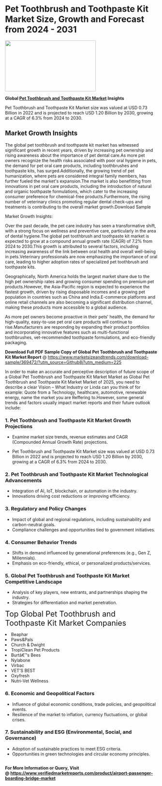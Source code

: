 <H1>Pet Toothbrush and Toothpaste Kit Market Size, Growth and Forecast from 2024 - 2031</H1><img class="aligncenter size-medium wp-image-584254" src="https://thirdeyenews.in/wp-content/uploads/2024/09/Global-Market-Research-300x168.jpeg" alt="" width="300" height="168" /><p><strong>Global&nbsp;<a href="https://www.marketsizeandtrends.com/download-sample/369472/?utm_source=Github8j?utm_medium=225">Pet Toothbrush and Toothpaste Kit Market</a> Insights</strong></p><p>Pet Toothbrush and Toothpaste Kit Market size was valued at USD 0.73 Billion in 2022 and is projected to reach USD 1.20 Billion by 2030, growing at a CAGR of 6.3% from 2024 to 2030.</p><p><h2>Market Growth Insights</h2> <p>The global pet toothbrush and toothpaste kit market has witnessed significant growth in recent years, driven by increasing pet ownership and rising awareness about the importance of pet dental care.As more pet owners recognize the health risks associated with poor oral hygiene in pets, the demand for pet oral care products, including toothbrushes and toothpaste kits, has surged.Additionally, the growing trend of pet humanization, where pets are considered integral family members, has further fueled the market's expansion.The market is also benefitting from innovations in pet oral care products, including the introduction of natural and organic toothpaste formulations, which cater to the increasing consumer preference for chemical-free products.Furthermore, the rising number of veterinary clinics promoting regular dental check-ups and treatments is contributing to the overall market growth.Download Sample</p> <p>Market Growth Insights:</p> <p>Over the past decade, the pet care industry has seen a transformative shift, with a strong focus on wellness and preventive care, particularly in the area of dental hygiene.The global pet toothbrush and toothpaste kit market is expected to grow at a compound annual growth rate (CAGR) of 7.2% from 2024 to 2030.This growth is attributed to several factors, including increasing awareness of the link between oral health and overall well-being in pets.Veterinary professionals are now emphasizing the importance of oral care, leading to higher adoption rates of specialized pet toothbrush and toothpaste kits.</p> <p>Geographically, North America holds the largest market share due to the high pet ownership rates and growing consumer spending on premium pet products.However, the Asia-Pacific region is expected to experience the fastest growth, driven by rising disposable incomes and a growing pet population in countries such as China and India.E-commerce platforms and online retail channels are also becoming a significant distribution channel, making these products more accessible to a global audience.</p> <p>As more pet owners become proactive in their pets' health, the demand for high-quality, easy-to-use pet oral care products will continue to rise.Manufacturers are responding by expanding their product portfolios and incorporating innovative features such as multi-functional toothbrushes, vet-recommended toothpaste formulations, and eco-friendly packaging.</p> <p></p><p><span class=""><strong>Download Full PDF Sample Copy of Global Pet Toothbrush and Toothpaste Kit Market Report</strong> @ <a href="https://www.marketsizeandtrends.com/download-sample/369472/?utm_source=Github8j?utm_medium=225" target="_blank">https://www.marketsizeandtrends.com/download-sample/369472/?utm_source=Github8j?utm_medium=225</a></span></p><p>In order to make an accurate and perceptive description of future scope of a Global&nbsp;Pet Toothbrush and Toothpaste Kit Market Market as Global&nbsp;Pet Toothbrush and Toothpaste Kit Market Market of 2025, you need to describe a clear Vision &ndash; What Industry or Linda can you think of for example: Quote from a Technology, healthcare, automotive, renewable energy, name the market you are Reffering to.However, some general trends and factors usually impact market reports and their future outlook include:</p><h3>1.&nbsp;<strong>Pet Toothbrush and Toothpaste Kit Market Growth Projections</strong></h3><ul><li>Examine market size trends, revenue estimates and CAGR (Compounded Annual Growth Rate) projections.</li><li><p>Pet Toothbrush and Toothpaste Kit Market size was valued at USD 0.73 Billion in 2022 and is projected to reach USD 1.20 Billion by 2030, growing at a CAGR of 6.3% from 2024 to 2030.</p></li></ul><h3>2.&nbsp;<strong>Pet Toothbrush and Toothpaste Kit Market Technological Advancements</strong></h3><ul><li>Integration of AI, IoT, blockchain, or automation in the industry.</li><li>Innovations driving cost reductions or improving efficiency.</li></ul><h3>3.&nbsp;<strong>Regulatory and Policy Changes</strong></h3><ul><li>Impact of global and regional regulations, including sustainability and carbon-neutral goals.</li><li>Compliance challenges and opportunities tied to government initiatives.</li></ul><h3>4.&nbsp;<strong>Consumer Behavior Trends</strong></h3><ul><li>Shifts in demand influenced by generational preferences (e.g., Gen Z, Millennials).</li><li>Emphasis on eco-friendly, ethical, or personalized products/services.</li></ul><h3>5.&nbsp;<strong>Global Pet Toothbrush and Toothpaste Kit Market Competitive Landscape</strong></h3><ul><li>Analysis of key players, new entrants, and partnerships shaping the industry.</li><li>Strategies for differentiation and market penetration.</li></ul><p data-pm-slice="1 1 []"><span style="color: inherit; font-family: inherit; font-size: 25px;">Top Global Pet Toothbrush and Toothpaste Kit Market Companies</span></p><div class="" data-test-id=""><p><li>Beaphar</li><li> Paws&Pals</li><li> Church & Dwight</li><li> TropiClean Pet Products</li><li> Burtâ€™s Bees</li><li> Nylabone</li><li> Virbac</li><li> VET'S BEST</li><li> Oxyfresh</li><li> Nutri-Vet Wellness</li></p></div><h3>6.&nbsp;<strong>Economic and Geopolitical Factors</strong></h3><ul><li>Influence of global economic conditions, trade policies, and geopolitical events.</li><li>Resilience of the market to inflation, currency fluctuations, or global crises.</li></ul><h3>7.&nbsp;<strong>Sustainability and ESG (Environmental, Social, and Governance)</strong></h3><ul><li>Adoption of sustainable practices to meet ESG criteria.</li><li>Opportunities in green technologies and circular economy principles.</li></ul><h2><strong style="font-size: 14px;">For More Information or Query, Visit @&nbsp;</strong><a style="background-color: #ffffff; font-size: 14px;" href="https://www.marketsizeandtrends.com/report/pet-toothbrush-and-toothpaste-kit-market/" target="_blank">https://www.verifiedmarketreports.com/product/airport-passenger-boarding-bridge-market</a></h2>
